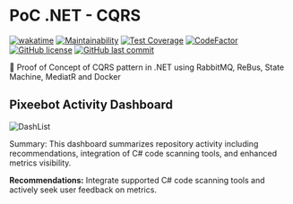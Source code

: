# PoC .NET - CQRS

[![wakatime](https://wakatime.com/badge/github/GuilhermeStracini/POC-dotnet-CQRS.svg)](https://wakatime.com/badge/github/GuilhermeStracini/POC-dotnet-CQRS)
[![Maintainability](https://api.codeclimate.com/v1/badges/cc989f187ec5a1a8ced8/maintainability)](https://codeclimate.com/github/GuilhermeStracini/POC-dotnet-CQRS/maintainability)
[![Test Coverage](https://api.codeclimate.com/v1/badges/cc989f187ec5a1a8ced8/test_coverage)](https://codeclimate.com/github/GuilhermeStracini/POC-dotnet-CQRS/test_coverage)
[![CodeFactor](https://www.codefactor.io/repository/github/GuilhermeStracini/POC-dotnet-CQRS/badge)](https://www.codefactor.io/repository/github/GuilhermeStracini/POC-dotnet-CQRS)
[![GitHub license](https://img.shields.io/github/license/GuilhermeStracini/POC-dotnet-CQRS)](https://github.com/GuilhermeStracini/POC-dotnet-CQRS)
[![GitHub last commit](https://img.shields.io/github/last-commit/GuilhermeStracini/POC-dotnet-CQRS)](https://github.com/GuilhermeStracini/POC-dotnet-CQRS)

🔬 Proof of Concept of CQRS pattern in .NET using RabbitMQ, ReBus, State Machine, MediatR and Docker
## Pixeebot Activity Dashboard
![DashList](https://docs.pixee.ai/img/pixee_dashlist.png)

Summary: This dashboard summarizes repository activity including recommendations, integration of C# code scanning tools, and enhanced metrics visibility.

**Recommendations:** Integrate supported C# code scanning tools and actively seek user feedback on metrics.
